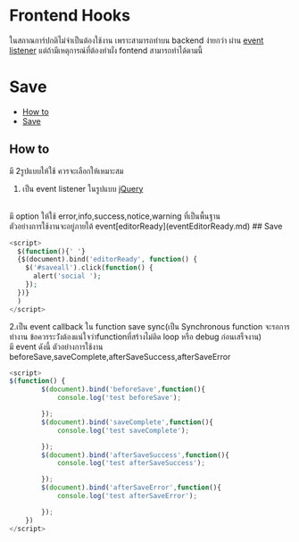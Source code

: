 # Frontend Hooks

ในสถาณการ์ปกติไม่จำเป็นต้องใช้งาน เพราะสามารถทำบน backend ง่ายกว่า ผ่าน [event listener](app-event-listener.md)
แต่ถ้ามีเหตุการณ์ที่ต้องทำผั่ง fontend สามารถทำได้ตามนี้

# Save

- [How to](#how-to)
- [Save](#save)

<a name="how-to"></a>

## How to

มี 2รูปแบบให้ใช้ ควรจะเลือกให้เหมาะสม

1. เป็น event listener ในรูปแบบ [jQuery](https://api.jquery.com/category/events/)

<br>
มี option ให้ใช้ error,info,success,notice,warning ที่เป็นพื้นฐาน
<br>
ตัวอย่างการใช้งานจะอยู่ภายใต้ event[editorReady](eventEditorReady.md)
## Save

```php
<script>
  $(function(){' '}
  {$(document).bind('editorReady', function() {
    $('#saveall').click(function() {
      alert('social ');
    });
  })}
  )
</script>
```

2.เป็น event callback ใน function save sync(เป็น Synchronous function จะรอการทำงาน ข้อควรระว่ังต้องแน่ใจว่าfunctionที่สร้างไม่ติด loop หรือ debug ก่อนเสร็จงาน)
<br>
มี event ดังนี้
ตัวอย่างการใช้งาน beforeSave,saveComplete,afterSaveSuccess,afterSaveError

```js
<script>
$(function() {
        $(document).bind('beforeSave',function(){
            console.log('test beforeSave');

        });
        $(document).bind('saveComplete',function(){
            console.log('test saveComplete');

        });
        $(document).bind('afterSaveSuccess',function(){
            console.log('test afterSaveSuccess');

        });
        $(document).bind('afterSaveError',function(){
            console.log('test afterSaveError');

        });
    })
</script>
```

